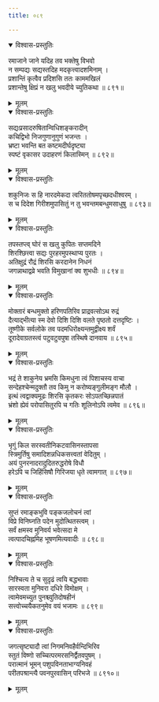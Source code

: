 ```yaml
---
title: ०८९

---
```

<div class="audioEmbed"  caption="सीतालक्ष्मी-वाचनम्" src="https://archive.org/download/nArAyaNIyam-shlokawise-audio/089/089_01.mp3"></div>
<details open><summary>विश्वास-प्रस्तुतिः</summary>

रमाजाने जाने यदिह तव भक्तेषु विभवो  
न सम्पद्यः सद्यस्तदिह मदकृत्त्वादशमिनाम् ।  
प्रशान्तिं कृत्वैव प्रदिशसि ततः काममखिलं  
प्रशान्तेषु क्षिप्रं न खलु भवदीये च्युतिकथा ॥ ८९१॥
</details>
<details><summary>मूलम्</summary>

रमाजाने जाने यदिह तव भक्तेषु विभवो  
न सम्पद्यः सद्यस्तदिह मदकृत्त्वादशमिनाम् ।  
प्रशान्तिं कृत्वैव प्रदिशसि ततः काममखिलं  
प्रशान्तेषु क्षिप्रं न खलु भवदीये च्युतिकथा ॥ ८९१॥
</details>



<div class="audioEmbed"  caption="सीतालक्ष्मी-वाचनम्" src="https://archive.org/download/nArAyaNIyam-shlokawise-audio/089/089_02.mp3"></div>
<details open><summary>विश्वास-प्रस्तुतिः</summary>

सद्यःप्रसादरुषितान्विधिशङ्करादीन्  
कचिद्विभो निजगुणानुगुणं भजन्तः ।  
भ्रष्टा भवन्ति बत कष्टमदीर्घदृष्ट्या  
स्पष्टं वृकासर उदाहरणं किलास्मिन् ॥ ८९२॥
</details>
<details><summary>मूलम्</summary>

सद्यःप्रसादरुषितान्विधिशङ्करादीन्  
कचिद्विभो निजगुणानुगुणं भजन्तः ।  
भ्रष्टा भवन्ति बत कष्टमदीर्घदृष्ट्या  
स्पष्टं वृकासर उदाहरणं किलास्मिन् ॥ ८९२॥
</details>



<div class="audioEmbed"  caption="सीतालक्ष्मी-वाचनम्" src="https://archive.org/download/nArAyaNIyam-shlokawise-audio/089/089_03.mp3"></div>
<details open><summary>विश्वास-प्रस्तुतिः</summary>

शकुनिजः स हि नारदमेकदा त्वरिततोषमपृच्छदधीश्वरम् ।  
स च दिदेश गिरीशमुपासितुं न तु भवन्तमबन्धुमसाधुषु ॥ ८९३॥
</details>
<details><summary>मूलम्</summary>

शकुनिजः स हि नारदमेकदा त्वरिततोषमपृच्छदधीश्वरम् ।  
स च दिदेश गिरीशमुपासितुं न तु भवन्तमबन्धुमसाधुषु ॥ ८९३॥
</details>



<div class="audioEmbed"  caption="सीतालक्ष्मी-वाचनम्" src="https://archive.org/download/nArAyaNIyam-shlokawise-audio/089/089_04.mp3"></div>
<details open><summary>विश्वास-प्रस्तुतिः</summary>

तपस्तप्त्व् घोरं स खलु कुपितः सप्तमदिने  
शिरश्छित्त्वा सद्यः पुरहरमुपस्थाप्य पुरतः ।  
अतिक्षुद्रं रौद्रं शिरसि करदानेन निधनं  
जगन्नाथाद्वव्रे भवति विमुखानां क्व शुभधीः ॥ ८९४॥
</details>
<details><summary>मूलम्</summary>

तपस्तप्त्व् घोरं स खलु कुपितः सप्तमदिने  
शिरश्छित्त्वा सद्यः पुरहरमुपस्थाप्य पुरतः ।  
अतिक्षुद्रं रौद्रं शिरसि करदानेन निधनं  
जगन्नाथाद्वव्रे भवति विमुखानां क्व शुभधीः ॥ ८९४॥
</details>



<div class="audioEmbed"  caption="सीतालक्ष्मी-वाचनम्" src="https://archive.org/download/nArAyaNIyam-shlokawise-audio/089/089_05.mp3"></div>
<details open><summary>विश्वास-प्रस्तुतिः</summary>

मोक्तारं बन्धमुक्तो हरिणपतिरिव प्राद्रवत्सोऽथ रुद्रं  
दैत्याद्भीत्या स्म देवो दिशि दिशि वलते पृष्ठतो दत्तदृष्टिः ।  
तूष्णीके सर्वलोके तव पदमधिरोक्ष्यन्तमुद्वीक्ष्य शर्वं  
दूरादेवाग्रतस्त्वं पटुवटुवपुषा तस्थिषे दानवाय ॥ ८९५॥
</details>
<details><summary>मूलम्</summary>

मोक्तारं बन्धमुक्तो हरिणपतिरिव प्राद्रवत्सोऽथ रुद्रं  
दैत्याद्भीत्या स्म देवो दिशि दिशि वलते पृष्ठतो दत्तदृष्टिः ।  
तूष्णीके सर्वलोके तव पदमधिरोक्ष्यन्तमुद्वीक्ष्य शर्वं  
दूरादेवाग्रतस्त्वं पटुवटुवपुषा तस्थिषे दानवाय ॥ ८९५॥
</details>



<div class="audioEmbed"  caption="सीतालक्ष्मी-वाचनम्" src="https://archive.org/download/nArAyaNIyam-shlokawise-audio/089/089_06.mp3"></div>
<details open><summary>विश्वास-प्रस्तुतिः</summary>

भद्रं ते शाकुनेय भ्रमसि किमधुना त्वं पिशाचस्य वाचा  
सन्देहश्चेन्मदुक्तौ तव किमु न करोष्यङ्गुलीमङ्ग मौलौ ।  
इत्थं त्वद्वाक्यमूढः शिरसि कृतकरः सोऽपतच्छिन्नपातं  
भ्रंशो ह्येवं परोपासितुरपि च गतिः शूलिनोऽपि त्वमेव ॥ ८९६॥
</details>
<details><summary>मूलम्</summary>

भद्रं ते शाकुनेय भ्रमसि किमधुना त्वं पिशाचस्य वाचा  
सन्देहश्चेन्मदुक्तौ तव किमु न करोष्यङ्गुलीमङ्ग मौलौ ।  
इत्थं त्वद्वाक्यमूढः शिरसि कृतकरः सोऽपतच्छिन्नपातं  
भ्रंशो ह्येवं परोपासितुरपि च गतिः शूलिनोऽपि त्वमेव ॥ ८९६॥
</details>



<div class="audioEmbed"  caption="सीतालक्ष्मी-वाचनम्" src="https://archive.org/download/nArAyaNIyam-shlokawise-audio/089/089_07.mp3"></div>
<details open><summary>विश्वास-प्रस्तुतिः</summary>

भृगुं किल सरस्वतीनिकटवासिनस्तापसा  
स्त्रिमुर्तिषु समादिशन्नधिकसत्त्वतां वेदितुम् ।  
अयं पुनरनादरादुदितरुद्धरोषे विधौ  
हरेऽपि च जिहिंसिषौ गिरिजया धृते त्वामगात् ॥ ८९७॥
</details>
<details><summary>मूलम्</summary>

भृगुं किल सरस्वतीनिकटवासिनस्तापसा  
स्त्रिमुर्तिषु समादिशन्नधिकसत्त्वतां वेदितुम् ।  
अयं पुनरनादरादुदितरुद्धरोषे विधौ  
हरेऽपि च जिहिंसिषौ गिरिजया धृते त्वामगात् ॥ ८९७॥
</details>



<div class="audioEmbed"  caption="सीतालक्ष्मी-वाचनम्" src="https://archive.org/download/nArAyaNIyam-shlokawise-audio/089/089_08.mp3"></div>
<details open><summary>विश्वास-प्रस्तुतिः</summary>

सुप्तं रमाङ्कभुवि पङ्कजलोचनं त्वां  
विप्रे विनिघ्नति पदेन मुदोत्थितस्त्वम् ।  
सर्वं क्षमस्व मुनिवर्य भवेत्सदा मे  
त्वत्पादचिह्नमिह भूषणमित्यवादीः ॥ ८९८॥
</details>
<details><summary>मूलम्</summary>

सुप्तं रमाङ्कभुवि पङ्कजलोचनं त्वां  
विप्रे विनिघ्नति पदेन मुदोत्थितस्त्वम् ।  
सर्वं क्षमस्व मुनिवर्य भवेत्सदा मे  
त्वत्पादचिह्नमिह भूषणमित्यवादीः ॥ ८९८॥
</details>



<div class="audioEmbed"  caption="सीतालक्ष्मी-वाचनम्" src="https://archive.org/download/nArAyaNIyam-shlokawise-audio/089/089_09.mp3"></div>
<details open><summary>विश्वास-प्रस्तुतिः</summary>

निश्चित्य ते च सुदृढं त्वयि बद्धभावाः  
सारस्वता मुनिवरा दधिरे विमोक्षम् ।  
त्वामेवमच्युत पुनश्च्युतिदोषहीनं  
सत्त्वोच्चयैकतनुमेव वयं भजामः ॥ ८९९॥
</details>
<details><summary>मूलम्</summary>

निश्चित्य ते च सुदृढं त्वयि बद्धभावाः  
सारस्वता मुनिवरा दधिरे विमोक्षम् ।  
त्वामेवमच्युत पुनश्च्युतिदोषहीनं  
सत्त्वोच्चयैकतनुमेव वयं भजामः ॥ ८९९॥
</details>



<div class="audioEmbed"  caption="सीतालक्ष्मी-वाचनम्" src="https://archive.org/download/nArAyaNIyam-shlokawise-audio/089/089_10.mp3"></div>
<details open><summary>विश्वास-प्रस्तुतिः</summary>

जगत्सृष्ट्यादौ त्वां निगमनिवहैर्वन्दिभिरिव  
स्तुतं विष्णो सच्चित्परमरसनिर्द्वैतवपुषम् ।  
परात्मानं भूमन् पशुपविनताभाग्यनिवहं  
परीतपश्रान्त्यै पवनपुरवासिन् परिभजे ॥ ८९१०॥
</details>
<details><summary>मूलम्</summary>

जगत्सृष्ट्यादौ त्वां निगमनिवहैर्वन्दिभिरिव  
स्तुतं विष्णो सच्चित्परमरसनिर्द्वैतवपुषम् ।  
परात्मानं भूमन् पशुपविनताभाग्यनिवहं  
परीतपश्रान्त्यै पवनपुरवासिन् परिभजे ॥ ८९१०॥
</details>

